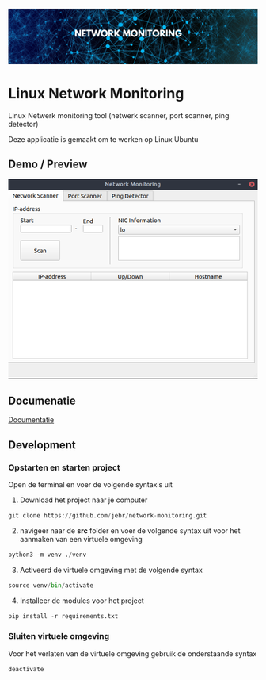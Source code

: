 <p align="center">
  <img alt="Logo" src="https://raw.githubusercontent.com/jebr/network-monitoring/main/docs/readme-docs/network-monitoring.png">
</p>

# Linux Network Monitoring
Linux Netwerk monitoring tool (netwerk scanner, port scanner, ping detector)

Deze applicatie is gemaakt om te werken op Linux Ubuntu

## Demo / Preview
[![Screenshot](https://github.com/jebr/network-monitoring/blob/main/docs/readme-docs/network-monitoring-v1.0.png "Network Monitoring Screenshot")](https://github.com/jebr/network-monitoring/releases/)

## Documenatie
[Documentatie](https://switchit.me/network-monitoring)


## Development

### Opstarten en starten project
Open de terminal en voer de volgende syntaxis uit

1. Download het project naar je computer 
   
```python
git clone https://github.com/jebr/network-monitoring.git
```
   
2. navigeer naar de **src** folder en voer de volgende 
   syntax uit voor het aanmaken van een virtuele omgeving

```python
python3 -m venv ./venv
```   

3. Activeerd de virtuele omgeving met de volgende syntax
   
```python
source venv/bin/activate
```
    
   
4. Installeer de modules voor het project
   
```python
pip install -r requirements.txt
```

### Sluiten virtuele omgeving
Voor het verlaten van de virtuele omgeving gebruik de onderstaande syntax

```python
deactivate
```